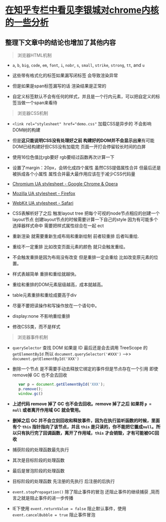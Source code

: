 # [在知乎专栏中看见李银城对chrome内核的一些分析](https://www.zhihu.com/people/li-yin-cheng-24/pins/posts) 

## 整理下文章中的结论也增加了其他内容
  
> 浏览器HTML机制
  
  - `a`, `b`, `big`, `code`, `em`, `font`, `i`, `nobr`, `s`, `small`, `strike`, `strong`, `tt`, and `u`
  
  - 这些带有格式化的标签如果漏写闭标签 会导致渲染异常
  
  - 但是如果是span标签漏写的话 渲染结果是正常的
  
  - 自定义标签默认不会有任何的样式，并且是一个行内元素，可以把自定义的标签当做一个span来看待
  
  
> 浏览器CSS机制

 - `<link rel="stylesheet" href="demo.css"` 加载CSS是异步的 不会影响DOM树的构建
 
 - 但是**这只能说明CSS没有处理好之前 构建好的DOM并不会显示出来**有可能DOM已经构建好但CSS没有加载完 页面一开打会停留较长时间的白屏
 
 - 使用16位色值比rgb要好 rgb要经过函数再次计算一下
 
 - 设置了margin：20px，会转化成四个属性 虽然CSS提倡属性合并 但最后还是被拆成各个小属性 属性合并最大最作用应该在于减少CSS代码量
 
 
 - [Chromium UA stylesheet - Google Chrome & Opera](https://chromium.googlesource.com/chromium/blink/+/master/Source/core/css/html.css)  
 - [Mozilla UA stylesheet - Firefox](https://dxr.mozilla.org/mozilla-central/source/layout/style/res/html.css)  
 
 - [WebKit UA stylesheet - Safari](https://trac.webkit.org/browser/trunk/Source/WebCore/css/html.css)
 
 
 
 - CSS表解析好了之后 触发layout tree 把每个可视的node节点相应的创建一个layout节点 创建layout节点的时候需要计算一下自己的style 因为有可能多个选择器样式命中 需要把样式属性综合在一起 ect
 
 - 重新渲染 就需要重新生成布局和重新绘制 前者较重排 后者叫重绘.
    
 - 重绘不一定重排 比如改变页面元素的颜色 就只会触发重绘。  
  
 - 不会触发重排是因为布局没有改变 但是重排一定会重绘 比如改变原元素的位置。 
  
 - 样式表越简单 重排和重绘就越快。  
 
 - 重绘和重排的DOM元素层级越高，成本就越高。  
 
 - table元素重排和重绘成要高于div 
  
 - 尽量不要把读操作和写操作放在一个语句中。
   
 - display:none 不影响重绘重排 
  
 - 修改CSS类，而不是样式  
 
 
> 浏览器事件机制

 - `querySelector` 查找 DOM 如果是 ID 最后还是会去调用 TreeScope 的 `getElementById` 所以 `document.querySelector('#XXX')` -->> `document.getElementById('XXX')`
  
 - 删除一个节点 是不需要手动去释放它绑定的事件但是节点存在一个引用 即使remove掉 GC 也不会去回收  
   
```javascript
      var p = document.getElementById('XXX');
      p.remove();
      window.gc()
```
  
 - **上述代码 remove 掉了 GC 也不会去回收。remove 掉了之后 如果将 `p = null` 或者离开作用域 GC 就会管用。**
 
 - **删掉之后 GC 并不会立刻回收和释放事件，因为在执行监听函数的时候，里面有个 `this` 指针指向了该节点，并且 `this` 是只读的，你不能把它置成`null`。所以只有执行完了回调函数，离开了作用域，`this` 才会销毁，才有可能被GC回收**
 
 - 捕获阶段的处理函数最先执行
 
 - 其次是目标阶段的处理函数
 
 - 最后是冒泡阶段的处理函数
 
 - 目标阶段的处理函数 先注册的先执行 后注册的后执行
 
 - `event.stopPropagation()` 除了阻止事件的冒泡 还阻止事件的继续捕获 ,简而言之就是阻止事件的进一步传播
 
 - IE下使用 `event.returnValue = false` 阻止默认事件，使用 `event.cancelBubble = true` 阻止事件冒泡
